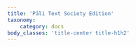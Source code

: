 ```yaml
---
title: 'Pāli Text Society Edition'
taxonomy:
    category: docs
body_classes: 'title-center title-h1h2'
---
```


